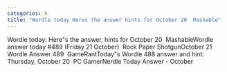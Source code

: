 ```yaml
---
categories: h
title: "Wordle today Heres the answer hints for October 20  Mashable"
---
```

Wordle today: Here"s the answer, hints for October 20&nbsp;&nbsp;MashableWordle answer today #489 (Friday 21 October)&nbsp;&nbsp;Rock Paper ShotgunOctober 21 Wordle Answer 489&nbsp;&nbsp;GameRantToday"s Wordle 488 answer and hint: Thursday, October 20&nbsp;&nbsp;PC GamerNerdle Today Answer - October